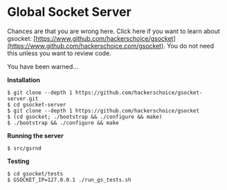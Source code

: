 # Global Socket Server

Chances are that you are wrong here. Click here if you want to learn about gsocket: [https://www.github.com/hackerschoice/gsocket](https://www.github.com/hackerschoice.com/gsocket). You do not need this unless you want to review code.

You have been warned...

**Installation**
```
$ git clone --depth 1 https://github.com/hackerschoice/gsocket-server.git
$ cd gsocket-server
$ git clone --depth 1 https://github.com/hackerschoice/gsocket
$ (cd gsocket; ./bootstrap && ./configure && make)
$ ./bootstrap && ./configure && make
```

**Running the server**
```
$ src/gsrnd
```

**Testing**
```
$ cd gsocket/tests
$ GSOCKET_IP=127.0.0.1 ./run_gs_tests.sh
```
